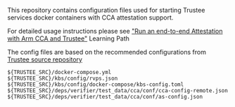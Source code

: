 
This repository contains configuration files used for starting Trustee services
docker containers with CCA attestation support.

For detailed usage instructions please see
["Run an end-to-end Attestation with Arm CCA and Trustee"](https://learn.arm.com/learning-paths/servers-and-cloud-computing/cca-trustee)
Learning Path

The config files are based on the recommended configurations from
[Trustee source repository](https://github.com/confidential-containers/trustee)

```
${TRUSTEE_SRC}/docker-compose.yml
${TRUSTEE_SRC}/kbs/config/rvps.json
${TRUSTEE_SRC}/kbs/config/docker-compose/kbs-config.toml
${TRUSTEE_SRC}/deps/verifier/test_data/cca/conf/cca-config-remote.json
${TRUSTEE_SRC}/deps/verifier/test_data/cca/conf/as-config.json
```
